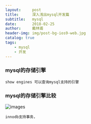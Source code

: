 ```yaml
---
layout:     post
title:      深入浅出mysql开发篇
subtitle:   mysql
date:       2018-02-25
author:     戴林甫
header-img: img/post-bg-ios9-web.jpg
catalog: true
tags:
    - mysql
    - 开发
---
```


### mysql的存储引擎

    show engines 可以查询mysql支持的引擎
 
### mysql的存储引擎比较

![images](https://ss1.bdstatic.com/70cFuXSh_Q1YnxGkpoWK1HF6hhy/it/u=2013443045,3146347642&fm=27&gp=0.jpg)    
    
    innodb支持事务，